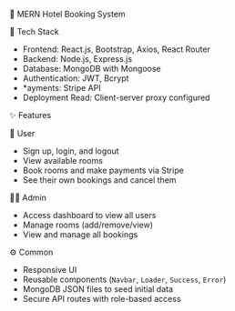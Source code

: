  🏨 MERN Hotel Booking System



🔧 Tech Stack

- Frontend: React.js, Bootstrap, Axios, React Router
- Backend: Node.js, Express.js
- Database: MongoDB with Mongoose
- Authentication: JWT, Bcrypt
- *ayments: Stripe API
- Deployment Read: Client-server proxy configured


 ✨ Features

👤 User
- Sign up, login, and logout
- View available rooms
- Book rooms and make payments via Stripe
- See their own bookings and cancel them

🧑‍💼 Admin
- Access dashboard to view all users
- Manage rooms (add/remove/view)
- View and manage all bookings
  
 ⚙️ Common
- Responsive UI
- Reusable components (`Navbar`, `Loader`, `Success`, `Error`)
- MongoDB JSON files to seed initial data
- Secure API routes with role-based access

